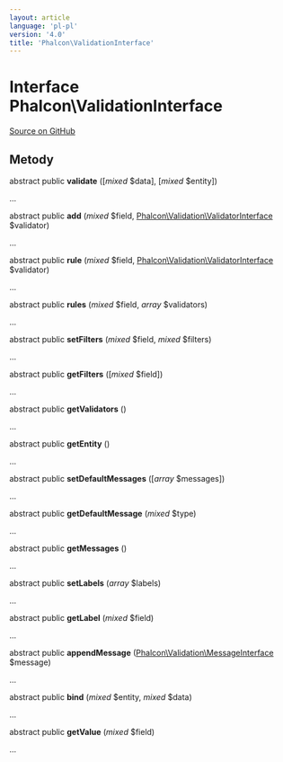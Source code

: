 ```yaml
---
layout: article
language: 'pl-pl'
version: '4.0'
title: 'Phalcon\ValidationInterface'
---
```


# Interface **Phalcon\ValidationInterface**

<a href="https://github.com/phalcon/cphalcon/tree/v4.0.0/phalcon/validationinterface.zep" class="btn btn-default btn-sm">Source on GitHub</a>

## Metody

abstract public **validate** ([*mixed* $data], [*mixed* $entity])

...

abstract public **add** (*mixed* $field, [Phalcon\Validation\ValidatorInterface](/4.0/en/api/Phalcon_Validation_ValidatorInterface) $validator)

...

abstract public **rule** (*mixed* $field, [Phalcon\Validation\ValidatorInterface](/4.0/en/api/Phalcon_Validation_ValidatorInterface) $validator)

...

abstract public **rules** (*mixed* $field, *array* $validators)

...

abstract public **setFilters** (*mixed* $field, *mixed* $filters)

...

abstract public **getFilters** ([*mixed* $field])

...

abstract public **getValidators** ()

...

abstract public **getEntity** ()

...

abstract public **setDefaultMessages** ([*array* $messages])

...

abstract public **getDefaultMessage** (*mixed* $type)

...

abstract public **getMessages** ()

...

abstract public **setLabels** (*array* $labels)

...

abstract public **getLabel** (*mixed* $field)

...

abstract public **appendMessage** ([Phalcon\Validation\MessageInterface](/4.0/en/api/Phalcon_Validation_MessageInterface) $message)

...

abstract public **bind** (*mixed* $entity, *mixed* $data)

...

abstract public **getValue** (*mixed* $field)

...
